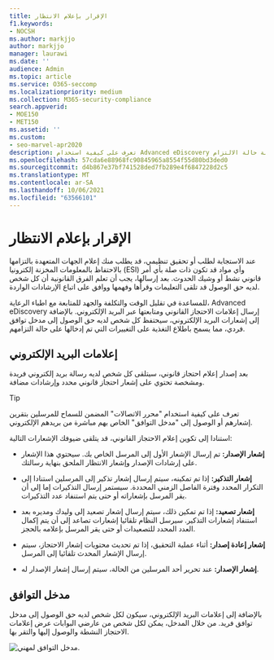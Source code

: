 ```yaml
---
title: الإقرار بإعلام الانتظار
f1.keywords:
- NOCSH
ms.author: markjjo
author: markjjo
manager: laurawi
ms.date: ''
audience: Admin
ms.topic: article
ms.service: O365-seccomp
ms.localizationpriority: medium
ms.collection: M365-security-compliance
search.appverid:
- MOE150
- MET150
ms.assetid: ''
ms.custom:
- seo-marvel-apr2020
description: تعرف على كيفية استخدام Advanced eDiscovery لإرسال إعلامات الانتظار القانوني ومتابعتها عبر البريد الإلكتروني، بالإضافة إلى مراقبة حالة الالتزام.
ms.openlocfilehash: 57cda6e88968fc90845965a8554f55d80bd3ded0
ms.sourcegitcommit: d4b867e37bf741528ded7fb289e4f6847228d2c5
ms.translationtype: MT
ms.contentlocale: ar-SA
ms.lasthandoff: 10/06/2021
ms.locfileid: "63566101"
---
```

# <a name="acknowledge-a-hold-notification"></a>الإقرار بإعلام الانتظار

عند الاستجابة لطلب أو تحقيق تنظيمي، قد يطلب منك إعلام الجهات المتعهدة بالتزامها بالاحتفاظ بالمعلومات المخزنة إلكترونيا (ESI) وأي مواد قد تكون ذات صلة بأي أمر قانوني نشط أو وشيك الحدوث. بعد إرسالها، يجب أن تعلم الفرق القانونية أن كل شخص لديه حق الوصول قد تلقى التعليمات وقرأها وفهمها ووافق على اتباع الإرشادات الواردة.

للمساعدة في تقليل الوقت والتكلفة والجهد للمتابعة مع اطباء الرعاية، Advanced eDiscovery إرسال إعلامات الاحتجاز القانوني ومتابعتها عبر البريد الإلكتروني. بالإضافة إلى إشعارات البريد الإلكتروني، سيحتفظ كل شخص لديه حق الوصول إلى مدخل توافق فردي، مما يسمح باطلاع التغذية على التغييرات التي تم إدخالها على حالة التزامهم.

## <a name="email-notifications"></a>إعلامات البريد الإلكتروني

بعد إصدار إعلام احتجاز قانوني، سيتلقى كل شخص لديه رسالة بريد إلكتروني فريدة ومشخصة تحتوي على إشعار احتجاز قانوني محدد وإرشادات مضافة. 

> [!TIP]
> تعرف على كيفية استخدام "محرر الاتصالات" المضمن للسماح للمرسلين بتقرين إشعارهم أو الوصول إلى "مدخل التوافق" الخاص بهم مباشرة من بريدهم الإلكتروني.[](using-communications-editor.md)

استنادا إلى تكوين إعلام الاحتجاز القانوني، قد يتلقى ضيوفك الإشعارات التالية: 

- **إشعار الإصدار:** تم إرسال الإشعار الأول إلى المرسل الخاص بك. سيحتوي هذا الإشعار على إرشادات الإصدار وإشعار الانتظار الملحق بنهاية رسالتك.

- **إشعار التذكير:** إذا تم تمكينه، سيتم إرسال إشعار تذكير إلى المرسلين استنادا إلى التكرار المحدد وفترة الفاصل الزمني المحددة. سيستمر إرسال التذكيرات إما إلى أن يقر المرسل بإشعاراته أو حتى يتم استنفاد عدد التذكيرات.

- **إشعار تصعيد:** إذا تم تمكين ذلك، سيتم إرسال إشعار تصعيد إلى وليدك ومديره بعد استنفاد إشعارات التذكير. سيرسل النظام تلقائيا إشعارات تصاعد إلى أن يتم إكمال العدد المحدد للتصعيدات أو حتى يقر المرسل بإعلامه بالحجز.

- **إشعار إعادة إصدار:** أثناء عملية التحقيق، إذا تم تحديث محتويات إشعار الاحتجاز، سيتم إرسال الإشعار المحدث تلقائيا إلى المرسل.

- **إشعار الإصدار:** عند تحرير أحد المرسلين من الحالة، سيتم إرسال إشعار الإصدار له. 

## <a name="compliance-portal"></a>مدخل التوافق

بالإضافة إلى إعلامات البريد الإلكتروني، سيكون لكل شخص لديه حق الوصول إلى مدخل توافق فريد. من خلال المدخل، يمكن لكل شخص من عارضي البوابات عرض إعلامات الاحتجاز النشطة والوصول إليها والتقر بها.

![مدخل التوافق لمهني.](../media/CustodianPortal.jpg)
